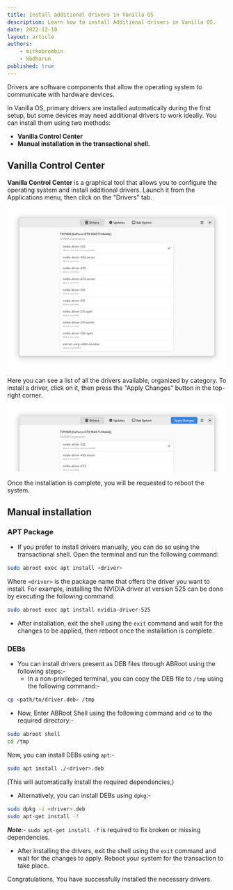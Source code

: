 ```yaml
---
title: Install additional drivers in Vanilla OS
description: Learn how to install Additional drivers in Vanilla OS.
date: 2022-12-10
layout: article
authors: 
    - mirkobrombin
    - kbdharun
published: true
---
```


Drivers are software components that allow the operating system to communicate with hardware devices.

In Vanilla OS, primary drivers are installed automatically during the first setup, but some devices may need additional drivers to work ideally. You can install them using two methods: 
- **Vanilla Control Center** 
- **Manual installation in the transactional shell.**

## Vanilla Control Center

**Vanilla Control Center** is a graphical tool that allows you to configure the
operating system and install additional drivers. Launch it from the Applications menu, then click on the "Drivers" tab.

![Vanilla Control Center](/assets/uploads/Vanilla_Control_Center/vanilla-control-center.webp)

Here you can see a list of all the drivers available, organized by category. To install a driver, click on it, then press the "Apply Changes" button in
the top-right corner.

![Vanilla Control Center - Drivers](/assets/uploads/Vanilla_Control_Center/vanilla-control-center-install-driver.webp)

Once the installation is complete, you will be requested to reboot the system.

## Manual installation

### APT Package

- If you prefer to install drivers manually, you can do so using the transactional shell. Open the terminal and run the following command:

```bash
sudo abroot exec apt install <driver>
```

Where `<driver>` is the package name that offers the driver you want to
install. For example, installing the NVIDIA driver at version 525 can be done by executing the following command:

```bash
sudo abroot exec apt install nvidia-driver-525
```

- After installation, exit the shell using the `exit` command and wait for the changes to be applied, then reboot once the installation is complete.

### DEBs

- You can install drivers present as DEB files through ABRoot using the following steps:-
	- In a non-privileged terminal, you can copy the DEB file to `/tmp` using the following command:-

```bash
cp <path/to/driver.deb> /tmp
```

- Now, Enter ABRoot Shell using the following command and `cd` to the required directory:-

```bash
sudo abroot shell
cd /tmp
```
Now, you can install DEBs using `apt`:-

```bash
sudo apt install ./<driver>.deb
```

(This will automatically install the required dependencies,)

- Alternatively, you can install DEBs using `dpkg`:-

```bash
sudo dpkg -i <driver>.deb
sudo apt-get install -f
```

**_Note_**:- `sudo apt-get install -f` is required to fix broken or missing dependencies.

- After installing the drivers, exit the shell using the `exit` command and wait for the changes to apply. Reboot your system for the transaction to take place.

Congratulations, You have successfully installed the necessary drivers.
